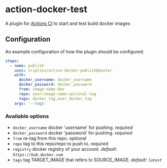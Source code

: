 # action-docker-test
A plugin for [Actions CI](https://github.com/features/actions) to start and test build docker images

## Configuration

An example configuration of how the plugin should be configured:
```yaml
steps:
  - name: publish
    uses: triptixx/action-docker-publish@master
    with:
      docker_username: docker_username
      docker_password: docker_password
      from: image-name-dev
      repo: user/image-name:optional-tag
      tags: docker_tag,over_docker_tag
    args: '--tags'
```

### Available options
- `docker_username`    docker 'username' for pushing. _required_
- `docker_password`    docker 'password' for pushing. _required_
- `from`               re-tag from this repo. _optional_
- `repo`               tag to this repo/repo to push to. _required_
- `registry`           docker registry of your account. _default: `https://hub.docker.com`_
- `tags`               tag TARGET_IMAGE that refers to SOURCE_IMAGE. _default: `latest`_
